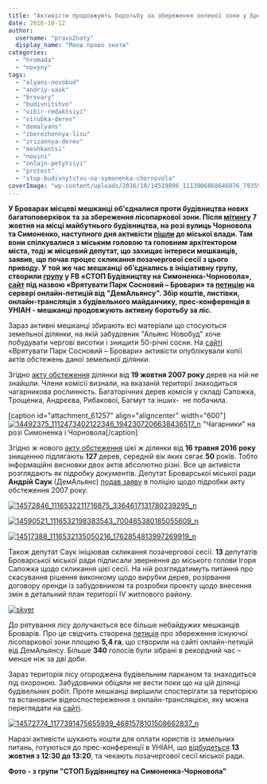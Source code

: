 ```yaml
---
title: "Активісти продовжують боротьбу за збереження зеленої зони у Броварах"
date: 2016-10-12
author: 
  username: "pravoZnaty"
  display_name: "Маєш право знати"
categories: 
  - "hromada"
  - "novyny"
tags: 
  - "alyans-novobud"
  - "andriy-sauk"
  - "brovary"
  - "budivnitstvo"
  - "vibir-redaktsiyi"
  - "virubka-derev"
  - "demalyans"
  - "zberezhennya-lisu"
  - "zrizannya-derev"
  - "meshkantsi"
  - "novini"
  - "onlajn-petytsiyi"
  - "protest"
  - "stop-budivnytstvu-na-symonenka-chornovola"
coverImage: "wp-content/uploads/2016/10/14519896_1113906868646076_7935556102444733412_n.jpg"
---
```


**У Броварах місцеві мешканці об'єдналися проти будівництва нових багатоповерхівок та за збереження лісопаркової зони. Після [мітингу](https://mpz.brovary.org/brovarchany-protestuyut-proty-budivnytstva-na-symonenka-chornovola-znesly-ogorozhu-foto/) 7 жовтня на місці майбутнього будівництва, на розі вулиць Чорновола та Симоненко, наступного дня активісти [пішли](https://mpz.brovary.org/pislya-mityngu-aktyvisty-prodovzhyly-dialog-z-alyans-novobud-v-miskradi/) до міської влади. Там вони спілкувалися з міським головою та головним архітектором міста, тоді ж місцевий депутат, що захищає інтереси мешканців, заявив, що почав процес скликання позачергової сесії з цього приводу. У той же час мешканці** **об’єднались в ініціативну групу, створили [групу](https://www.facebook.com/groups/354018628272525/?fref=ts) у FB «СТОП Будівництву на Симоненка-Чорновола», [сайт](http://save.brovary.org/) під назвою «Врятувати Парк Сосновий – Бровари» та [петицію](http://petition.brovary.org/2115-Vryatuvati-park-IV-zhitlovogo-rajonu-mista-Brovari) на сервері онлайн-петицій від "ДемАльянсу". Збір коштів, листівки, онлайн-трансляція з будівельного майданчику, прес-конференція в УНІАН - мешканці продовжують активну боротьбу за ліс.**

Зараз активні мешканці збирають всі матеріали що стосуються земельної ділянки, на якій забудовник "Альянс Новобуд" хоче побудувати чергові висотки і знищити 50-річні сосни. На [сайті](http://save.brovary.org/) «Врятувати Парк Сосновий – Бровари» активісти опублікували копії актів обстежень даної земельної ділянки.

Згідно [акту обстеження](http://save.brovary.org/akt-obstezhennya-dilyanky-2007-rik-derev-ne-znajshly/) ділянки від **19 жовтня 2007 року** дерев на ній не знайшли. Члени комісії визнали, на вказаній території знаходиться чагарникова рослинність. Багаторічних дерев комісія у складі Сапожка, Трощенка, Андрєєва, Рибакової, Багмут та інших-  не побачила.

\[caption id="attachment\_61257" align="aligncenter" width="600"\][![14492375_1112473402122346_1942307206638436517_n](https://mpz.brovary.org/wp-content/uploads/2016/10/14492375_1112473402122346_1942307206638436517_n.jpg)](https://mpz.brovary.org/wp-content/uploads/2016/10/14492375_1112473402122346_1942307206638436517_n.jpg) "Чагарники" на розі Симоненка і Чорновола\[/caption\]

Згідно ж нового [акту обстеження](http://save.brovary.org/akt-obstezhennya-zelenyh-nasadzhen-vid-16-05-2016/) цієї ж ділянки від **16 травня 2016 року** знищенню підлягають **127** дерев, середній вік яких сягає **50** років. Тобто інформаційні висновки двох актів абсолютно різні. Все це активісти розглядають як підробку документів. Депутат Броварської міської ради **Андрій Саук** (ДемАльянс) [подав заяву](https://www.facebook.com/groups/354018628272525/permalink/356550714685983/) в поліцію щодо підробки акту обстеження 2007 року.

[![14572846_1116532211716875_3364617131780239295_n](https://mpz.brovary.org/wp-content/uploads/2016/10/14572846_1116532211716875_3364617131780239295_n.jpg)](https://mpz.brovary.org/wp-content/uploads/2016/10/14572846_1116532211716875_3364617131780239295_n.jpg)

[![14590521_1116532198383543_700465380185055609_n](https://mpz.brovary.org/wp-content/uploads/2016/10/14590521_1116532198383543_700465380185055609_n.jpg)](https://mpz.brovary.org/wp-content/uploads/2016/10/14590521_1116532198383543_700465380185055609_n.jpg)

[![14517388_1116532135050216_1762854813997269919_n](https://mpz.brovary.org/wp-content/uploads/2016/10/14517388_1116532135050216_1762854813997269919_n.jpg)](https://mpz.brovary.org/wp-content/uploads/2016/10/14517388_1116532135050216_1762854813997269919_n.jpg)

Також депутат Саук ініціював скликання позачергової сесії. **13** депутатів Броварської міської ради підписали звернення до міського голови Ігоря Сапожка щодо скликання цієї сесії. На ній розглядатимуть питання про скасування рішення виконкому щодо вирубки дерев, розірвання договору оренди із забудовником та розробки проекту щодо внесення змін в детальний план території IV житлового району.

[![skver](https://mpz.brovary.org/wp-content/uploads/2016/10/skver.png)](https://mpz.brovary.org/wp-content/uploads/2016/10/skver.png)

До рятування лісу долучаються все більше небайдужих мешканців Броварів. Про це свідчить створена [петиція](http://petition.brovary.org/2115-Vryatuvati-park-IV-zhitlovogo-rajonu-mista-Brovari) про збереження існуючої лісопаркової зони площею **5,4 га**, що створили на сайті онлайн-петицій від ДемАльянсу. Більше **340** голосів були зібрані в рекордний час – менше ніж за дві доби.

Зараз територія лісу огороджена будівельним парканом та знаходиться під охороною. Забудовники обіцяли не вести поки що на цій ділянці будівельних робіт. Проте мешканці вирішили спостерігати за територією та встановили відеоспостереження з онлайн-трансляцією, яку можна переглядати на [сайті](http://save.brovary.org/).

[![14572774_1177391475655939_4681578101508662837_n](https://mpz.brovary.org/wp-content/uploads/2016/10/14572774_1177391475655939_4681578101508662837_n.jpg)](https://mpz.brovary.org/wp-content/uploads/2016/10/14572774_1177391475655939_4681578101508662837_n.jpg)

Наразі активісти шукають кошти для оплати юристів із земельних питань, готуються до прес-конференції в УНІАН, що [відбудеться](https://www.facebook.com/groups/354018628272525/permalink/356318448042543/) **13 жовтня з 12:30 до 13:20**, та чекають позачергової сесії міської ради.

**Фото - з групи "СТОП Будівництву на Симоненка-Чорновола"**
